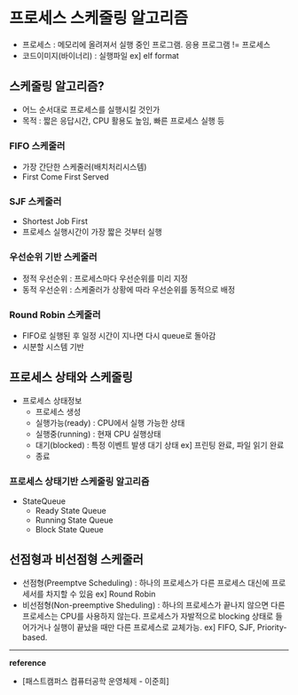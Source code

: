 # 프로세스 스케줄링 알고리즘

- 프로세스 : 메모리에 올려져서 실행 중인 프로그램. 응용 프로그램 != 프로세스
- 코드이미지(바이너리) : 실행파일  ex] elf format

## 스케줄링 알고리즘?
- 어느 순서대로 프로세스를 실행시킬 것인가
- 목적 : 짧은 응답시간,  CPU 활용도 높임, 빠른 프로세스 실행 등

### FIFO 스케줄러
- 가장 간단한 스케줄러(배치처리시스템)
- First Come First Served

### SJF 스케줄러
- Shortest Job First
- 프로세스 실행시간이 가장 짧은 것부터 실행

### 우선순위 기반 스케줄러
- 정적 우선순위 : 프로세스마다 우선순위를 미리 지정
- 동적 우선순위 : 스케줄러가 상황에 따라 우선순위를 동적으로 배정

### Round Robin 스케줄러
- FIFO로 실행된 후 일정 시간이 지나면 다시 queue로 돌아감
- 시분할 시스템 기반

## 프로세스 상태와 스케줄링
- 프로세스 상태정보
    - 프로세스 생성
    - 실행가능(ready) : CPU에서 실행 가능한 상태
    - 실행중(running) : 현재 CPU 실행상태
    - 대기(blocked) : 특정 이벤트 발생 대기 상태 ex] 프린팅 완료, 파일 읽기 완료
    - 종료

### 프로세스 상태기반 스케줄링 알고리즘
- StateQueue
    - Ready State Queue
    - Running State Queue
    - Block State Queue

## 선점형과 비선점형 스케줄러
- 선점형(Preemptve Scheduling) : 하나의 프로세스가 다른 프로세스 대신에 프로세서를 차지할 수 있음 ex] Round Robin
- 비선점형(Non-preemptive Sheduling) : 하나의 프로세스가 끝나지 않으면 다른 프로세스는 CPU를 사용하지 않는다. 프로세스가 자발적으로 blocking 상태로 들어가거나 실행이 끝났을 때만 다른 프로세스로 교체가능. ex] FIFO, SJF, Priority-based.


---
__reference__
- [패스트캠퍼스 컴퓨터공학 운영체제 - 이준희]